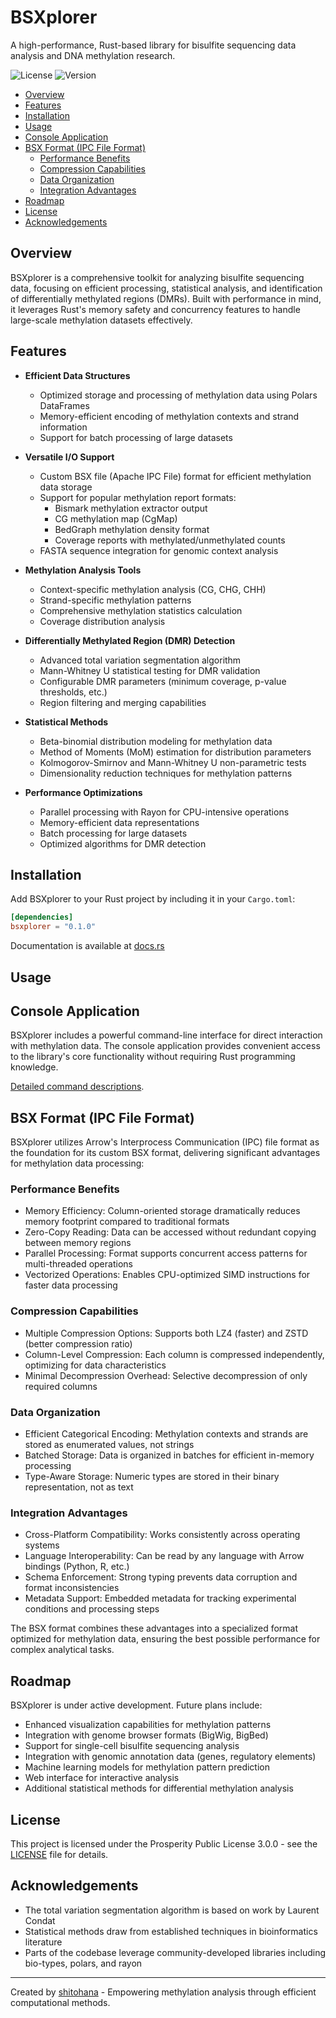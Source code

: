 
# BSXplorer

A high-performance, Rust-based library for bisulfite sequencing data analysis and DNA methylation research.

![License](https://img.shields.io/badge/license-Prosperity-blue)
![Version](https://img.shields.io/badge/version-0.1.0-green)


<!-- mtoc-start -->

* [Overview](#overview)
* [Features](#features)
* [Installation](#installation)
* [Usage](#usage)
* [Console Application](#console-application)
* [BSX Format (IPC File Format)](#bsx-format-ipc-file-format)
  * [Performance Benefits](#performance-benefits)
  * [Compression Capabilities](#compression-capabilities)
  * [Data Organization](#data-organization)
  * [Integration Advantages](#integration-advantages)
* [Roadmap](#roadmap)
* [License](#license)
* [Acknowledgements](#acknowledgements)

<!-- mtoc-end -->

## Overview

BSXplorer is a comprehensive toolkit for analyzing bisulfite sequencing data, focusing on efficient processing,
statistical analysis, and identification of differentially methylated regions (DMRs). Built with performance in mind,
it leverages Rust's memory safety and concurrency features to handle large-scale methylation datasets effectively.

## Features

- **Efficient Data Structures**
    - Optimized storage and processing of methylation data using Polars DataFrames
    - Memory-efficient encoding of methylation contexts and strand information
    - Support for batch processing of large datasets

- **Versatile I/O Support**
    - Custom BSX file (Apache IPC File) format for efficient methylation data storage
    - Support for popular methylation report formats:
        - Bismark methylation extractor output
        - CG methylation map (CgMap)
        - BedGraph methylation density format
        - Coverage reports with methylated/unmethylated counts
    - FASTA sequence integration for genomic context analysis

- **Methylation Analysis Tools**
    - Context-specific methylation analysis (CG, CHG, CHH)
    - Strand-specific methylation patterns
    - Comprehensive methylation statistics calculation
    - Coverage distribution analysis

- **Differentially Methylated Region (DMR) Detection**
    - Advanced total variation segmentation algorithm
    - Mann-Whitney U statistical testing for DMR validation
    - Configurable DMR parameters (minimum coverage, p-value thresholds, etc.)
    - Region filtering and merging capabilities

- **Statistical Methods**
    - Beta-binomial distribution modeling for methylation data
    - Method of Moments (MoM) estimation for distribution parameters
    - Kolmogorov-Smirnov and Mann-Whitney U non-parametric tests
    - Dimensionality reduction techniques for methylation patterns

- **Performance Optimizations**
    - Parallel processing with Rayon for CPU-intensive operations
    - Memory-efficient data representations
    - Batch processing for large datasets
    - Optimized algorithms for DMR detection

## Installation

Add BSXplorer to your Rust project by including it in your `Cargo.toml`:

```toml
[dependencies]
bsxplorer = "0.1.0"
```

Documentation is available at [docs.rs](https://docs.rs/bsxplorer2)

## Usage

## Console Application
BSXplorer includes a powerful command-line interface for direct interaction with methylation data. The console
application provides convenient access to the library's core functionality without requiring Rust programming knowledge.

[Detailed command descriptions](console/README.md).

## BSX Format (IPC File Format)
BSXplorer utilizes Arrow's Interprocess Communication (IPC) file format as the foundation for its custom BSX format,
delivering significant advantages for methylation data processing:

### Performance Benefits

- Memory Efficiency: Column-oriented storage dramatically reduces memory footprint compared to traditional formats
- Zero-Copy Reading: Data can be accessed without redundant copying between memory regions
- Parallel Processing: Format supports concurrent access patterns for multi-threaded operations
- Vectorized Operations: Enables CPU-optimized SIMD instructions for faster data processing

### Compression Capabilities

- Multiple Compression Options: Supports both LZ4 (faster) and ZSTD (better compression ratio)
- Column-Level Compression: Each column is compressed independently, optimizing for data characteristics
- Minimal Decompression Overhead: Selective decompression of only required columns

### Data Organization

- Efficient Categorical Encoding: Methylation contexts and strands are stored as enumerated values, not strings
- Batched Storage: Data is organized in batches for efficient in-memory processing
- Type-Aware Storage: Numeric types are stored in their binary representation, not as text

### Integration Advantages

- Cross-Platform Compatibility: Works consistently across operating systems
- Language Interoperability: Can be read by any language with Arrow bindings (Python, R, etc.)
- Schema Enforcement: Strong typing prevents data corruption and format inconsistencies
- Metadata Support: Embedded metadata for tracking experimental conditions and processing steps

The BSX format combines these advantages into a specialized format optimized for methylation data, ensuring the best
possible performance for complex analytical tasks.

## Roadmap

BSXplorer is under active development. Future plans include:

- Enhanced visualization capabilities for methylation patterns
- Integration with genome browser formats (BigWig, BigBed)
- Support for single-cell bisulfite sequencing analysis
- Integration with genomic annotation data (genes, regulatory elements)
- Machine learning models for methylation pattern prediction
- Web interface for interactive analysis
- Additional statistical methods for differential methylation analysis

## License

This project is licensed under the Prosperity Public License 3.0.0 - see the [LICENSE](LICENSE.md) file for details.

## Acknowledgements

- The total variation segmentation algorithm is based on work by Laurent Condat
- Statistical methods draw from established techniques in bioinformatics literature
- Parts of the codebase leverage community-developed libraries including bio-types, polars, and rayon

---

Created by [shitohana](https://github.com/shitohana) - Empowering methylation analysis through efficient computational
methods.
